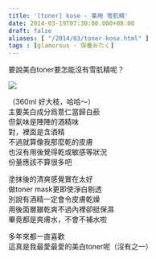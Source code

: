```yaml
---
title: '[toner] kose - 薬用 雪肌精'
date: 2014-03-19T07:30:00.000+08:00
draft: false
aliases: [ "/2014/03/toner-kose.html" ]
tags : [glamorous - 保養おたく]
---
```


要說美白toner要怎能沒有雪肌精呢？  

![](/images/sekkisei.jpg)

（360ml 好大枝，哈哈～）  
主要美白成分爲薏仁當歸白蘝  
但氣味是陣陣的酒精味  
對，裡面是含酒精  
不過就算像我那麼乾的皮膚  
也沒有用後覺得乾或敏感等狀況  
份量應該不算很多吧  
  
塗抹後的清爽感覺實在太好  
做toner mask更即使淨白剔透  
別說有酒精一定會令皮膚乾燥  
用後面層雖乾爽不過內裡卻挺保濕  
畢竟都是爽膚水，不會不補水啦  
  
多年來都一直喜歡  
這真是我最愛最愛的美白toner呢（沒有之一）
